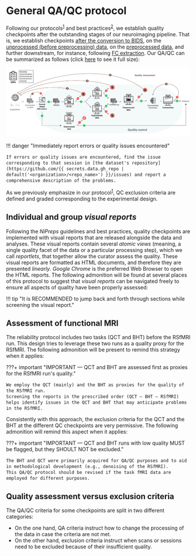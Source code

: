 # General QA/QC protocol

Following our protocols<sup>[1]</sup> and best practices<sup>[2]</sup>, we establish quality checkpoints after the outstanding stages of our neuroimaging pipeline.
That is, we establish checkpoints [after the conversion to BIDS](post-session.md#formal-qc), on the [unprocessed (before preprocessing) data](mriqc.md#visualizing-mriqcs-individual-reports), on the [preprocessed data](../processing/preprocessing.md#visualizing-fmripreps-individual-reports), and further downstream, for instance, following [FC extraction](../processing/qaqc-criteria-FC.md). Our QA/QC can be summarized as follows (click [here](../assets/images/qaqc_protocol.png) to see it full size):

![qaqc_protocol](../assets/images/qaqc_protocol.png)

!!! danger "Immediately report errors or quality issues encountered"

    If errors or quality issues are encountered, find the issue corresponding to that session in [the dataset's repository](https://github.com/{{ secrets.data.gh_repo | default('<organization>/<repo_name>') }}/issues) and report a comprehensive description of the problems.

As we previously emphasize in our protocol<sup>[1]</sup>, QC exclusion criteria are defined and graded corresponding to the experimental design.

## Individual and group *visual reports*

Following the *NiPreps* guidelines and best practices, quality checkpoints are implemented with visual reports that are released alongside the data and analyses.
These visual reports contain several *atomic views* (meaning, a single quality facet of the data or a particular processing step), which we call *reportlets*, that together allow the curator assess the quality.
These visual reports are formatted as HTML documents, and therefore they are presented *linearly*.
*Google Chrome* is the preferred Web Browser to open the HTML reports.
The following admonition will be found at several places of this protocol to suggest that *visual reports* can be navigated freely to ensure all aspects of quality have been properly assessed:

!!! tip "It is RECOMMENDED to jump back and forth through sections while screening the visual report."

## Assessment of functional MRI

The reliability protocol includes two tasks (QCT and BHT) before the RSfMRI run.
This design tries to leverage these two runs as a quality proxy for the RSfMRI.
The following admonition will be present to remind this strategy when it applies:

???+ important "IMPORTANT — QCT and BHT are assessed first as proxies for the RSfMRI run's quality."

    We employ the QCT (mainly) and the BHT as proxies for the quality of the RSfMRI run.
    Screening the reports in the prescribed order (QCT — BHT — RSfMRI) helps identify issues in the QCT and BHT that may anticipate problems in the RSfMRI.

Consistently with this approach, the exclusion criteria for the QCT and the BHT at the different QC checkpoints are very permissive.
The following admonition will remind this aspect when it applies:

???+ important "IMPORTANT — QCT and BHT runs with low quality MUST be flagged, but they SHOULT NOT be excluded."

    The BHT and QCT were primarily acquired for QA/QC purposes and to aid in methodological development (e.g., denoising of the RSfMRI).
    This QA/QC protocol should be revised if the task fMRI data are employed for different purposes.

## Quality assessment versus exclusion criteria
The QA/QC criteria for some checkpoints are split in two different categories:

- On the one hand, QA criteria instruct how to change the processing of the data in case the criteria are not met.
- On the other hand, exclusion criteria instruct when scans or sessions need to be excluded because of their insufficient quality. 

[1]: https://doi.org/10.3389/fnimg.2022.1073734 "Provins, C., … Esteban, O. (2023). Quality Control in functional MRI studies with MRIQC and fMRIPrep. Frontiers in Neuroimaging 1:1073734. doi:10.3389/fnimg.2022.1073734"
[2]: https://doi.org/10.1016/j.neuroimage.2022.119623 "Niso, G., … Rieger, J. W. (2022). Open and reproducible neuroimaging: from study inception to publication. NeuroImage 119623. doi:10.1016/j.neuroimage.2022.119623"
